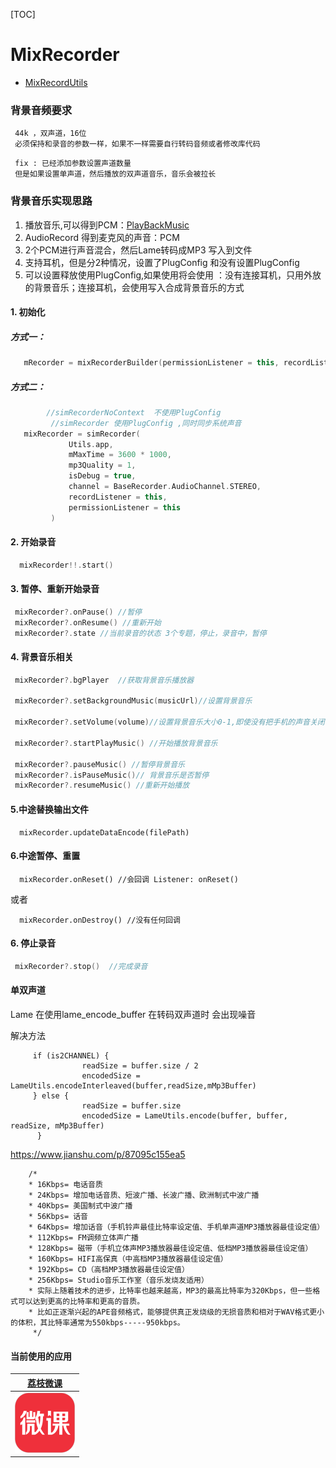 [TOC]

# MixRecorder
- [MixRecordUtils](https://github.com/SheTieJun/Mp3Recorder/blob/master/app/src/main/java/me/shetj/mp3recorder/record/utils/MixRecordUtils.kt)
### 背景音频要求

```
 44k ，双声道，16位   
 必须保持和录音的参数一样，如果不一样需要自行转码音频或者修改库代码
```

```
 fix : 已经添加参数设置声道数量
 但是如果设置单声道，然后播放的双声道音乐，音乐会被拉长 
```

### 背景音乐实现思路

1.  播放音乐,可以得到PCM：[PlayBackMusic](https://github.com/SheTieJun/Mp3Recorder/blob/master/doc/PlayBackMusic.MD)
2.  AudioRecord 得到麦克风的声音：PCM
3.  2个PCM进行声音混合，然后Lame转码成MP3 写入到文件
4.  支持耳机，但是分2种情况，设置了PlugConfig 和没有设置PlugConfig
5.  可以设置释放使用PlugConfig,如果使用将会使用 ：没有连接耳机，只用外放的背景音乐；连接耳机，会使用写入合成背景音乐的方式

#### 1. 初始化

##### 方式一：

```kotlin
   mRecorder = mixRecorderBuilder(permissionListener = this, recordListener = this)
```

##### 方式二：

```kotlin
        //simRecorderNoContext  不使用PlugConfig
         //simRecorder 使用PlugConfig ,同时同步系统声音
   mixRecorder = simRecorder(
             Utils.app,  
             mMaxTime = 3600 * 1000,
             mp3Quality = 1,
             isDebug = true,
             channel = BaseRecorder.AudioChannel.STEREO,
             recordListener = this,
             permissionListener = this
         )
```

#### 2. 开始录音

```kotlin
  mixRecorder!!.start()
```

#### 3. 暂停、重新开始录音

```kotlin
 mixRecorder?.onPause() //暂停
 mixRecorder?.onResume() //重新开始
 mixRecorder?.state //当前录音的状态 3个专题，停止，录音中，暂停
```

#### 4. 背景音乐相关

```kotlin
 mixRecorder?.bgPlayer  //获取背景音乐播放器
 
 mixRecorder?.setBackgroundMusic(musicUrl)//设置背景音乐
 
 mixRecorder?.setVolume(volume)//设置背景音乐大小0-1,即使没有把手机的声音关闭，也会按照该比例记录到录制的声音中	
 
 mixRecorder?.startPlayMusic() //开始播放背景音乐
 
 mixRecorder?.pauseMusic() //暂停背景音乐
 mixRecorder?.isPauseMusic()// 背景音乐是否暂停
 mixRecorder?.resumeMusic() //重新开始播放
```
#### 5.中途替换输出文件
```
  mixRecorder.updateDataEncode(filePath)
```

#### 6.中途暂停、重置
```
  mixRecorder.onReset() //会回调 Listener: onReset()
```
或者
```
  mixRecorder.onDestroy() //没有任何回调
```

#### 6. 停止录音

```kotlin
 mixRecorder?.stop()  //完成录音
```



#### 单双声道

Lame 在使用lame_encode_buffer 在转码双声道时 会出现噪音

解决方法 
```
     if (is2CHANNEL) {
                readSize = buffer.size / 2
                encodedSize = LameUtils.encodeInterleaved(buffer,readSize,mMp3Buffer)
     } else {
                readSize = buffer.size
                encodedSize = LameUtils.encode(buffer, buffer, readSize, mMp3Buffer)
      }
```


https://www.jianshu.com/p/87095c155ea5

```
    /*
    * 16Kbps= 电话音质
    * 24Kbps= 增加电话音质、短波广播、长波广播、欧洲制式中波广播
    * 40Kbps= 美国制式中波广播
    * 56Kbps= 话音
    * 64Kbps= 增加话音（手机铃声最佳比特率设定值、手机单声道MP3播放器最佳设定值）
    * 112Kbps= FM调频立体声广播
    * 128Kbps= 磁带（手机立体声MP3播放器最佳设定值、低档MP3播放器最佳设定值）
    * 160Kbps= HIFI高保真（中高档MP3播放器最佳设定值）
    * 192Kbps= CD（高档MP3播放器最佳设定值）
    * 256Kbps= Studio音乐工作室（音乐发烧友适用）
    * 实际上随着技术的进步，比特率也越来越高，MP3的最高比特率为320Kbps，但一些格式可以达到更高的比特率和更高的音质。
    * 比如正逐渐兴起的APE音频格式，能够提供真正发烧级的无损音质和相对于WAV格式更小的体积，其比特率通常为550kbps-----950kbps。
     */
```
#### 当前使用的应用

| [荔枝微课](https://sj.qq.com/myapp/detail.htm?apkName=com.lizhirecorder) |
| ------------------------------------------------------------ |
| ![](../doc/img/image_lizhi.png)                                     |
